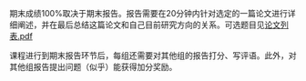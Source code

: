 期末成绩100%取决于期末报告。报告需要在20分钟内针对选定的一篇论文进行详细阐述，并在最后总结这篇论文和自己目前研究方向的关系。可选题目见[论文列表.pdf](https://github.com/David-DHC/MSE-Courses/blob/main/%E9%A2%86%E5%9F%9F%E7%89%B9%E5%AE%9A%E8%AF%AD%E8%A8%80%E8%AE%BE%E8%AE%A1/%E8%AE%BA%E6%96%87%E5%88%97%E8%A1%A8.pdf)

课程进行到期末报告环节后，每组还需要对其他组的报告打分、写评语。此外，对其他组报告提出问题（似乎）能获得加分奖励。
